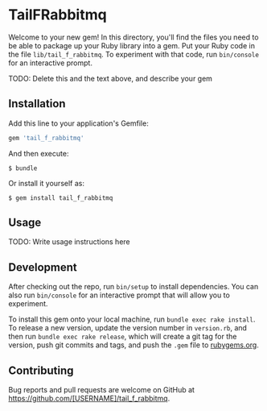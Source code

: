 # TailFRabbitmq

Welcome to your new gem! In this directory, you'll find the files you need to be able to package up your Ruby library into a gem. Put your Ruby code in the file `lib/tail_f_rabbitmq`. To experiment with that code, run `bin/console` for an interactive prompt.

TODO: Delete this and the text above, and describe your gem

## Installation

Add this line to your application's Gemfile:

```ruby
gem 'tail_f_rabbitmq'
```

And then execute:

    $ bundle

Or install it yourself as:

    $ gem install tail_f_rabbitmq

## Usage

TODO: Write usage instructions here

## Development

After checking out the repo, run `bin/setup` to install dependencies. You can also run `bin/console` for an interactive prompt that will allow you to experiment.

To install this gem onto your local machine, run `bundle exec rake install`. To release a new version, update the version number in `version.rb`, and then run `bundle exec rake release`, which will create a git tag for the version, push git commits and tags, and push the `.gem` file to [rubygems.org](https://rubygems.org).

## Contributing

Bug reports and pull requests are welcome on GitHub at https://github.com/[USERNAME]/tail_f_rabbitmq.

